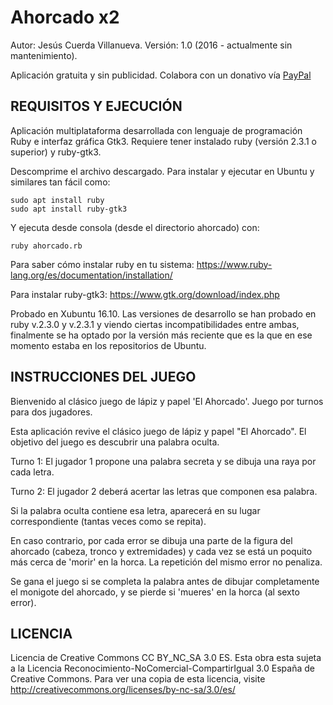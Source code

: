 # Ahorcado x2

Autor: Jesús Cuerda Villanueva. Versión: 1.0 (2016 - actualmente sin mantenimiento).

Aplicación gratuita y sin publicidad. Colabora con un donativo vía [PayPal](https://goo.gl/SukJub)

## REQUISITOS Y EJECUCIÓN

Aplicación multiplataforma desarrollada con lenguaje de programación Ruby e interfaz gráfica Gtk3.
Requiere tener instalado ruby (versión 2.3.1 o superior) y ruby-gtk3.

Descomprime el archivo descargado. Para instalar y ejecutar en Ubuntu y similares tan fácil como:

    sudo apt install ruby
    sudo apt install ruby-gtk3

Y ejecuta desde consola (desde el directorio ahorcado) con:

    ruby ahorcado.rb

Para saber cómo instalar ruby en tu sistema: https://www.ruby-lang.org/es/documentation/installation/

Para instalar ruby-gtk3: https://www.gtk.org/download/index.php

Probado en Xubuntu 16.10. Las versiones de desarrollo se han probado en ruby v.2.3.0 y v.2.3.1 y viendo ciertas incompatibilidades entre ambas, finalmente se ha optado por la versión más reciente que es la que en ese momento estaba en los repositorios de Ubuntu.

## INSTRUCCIONES DEL JUEGO

Bienvenido al clásico juego de lápiz y papel 'El Ahorcado'. Juego por turnos para dos jugadores.

Esta aplicación revive el clásico juego de lápiz y papel "El Ahorcado". El objetivo del juego es descubrir una palabra oculta.

Turno 1: El jugador 1 propone una palabra secreta y se dibuja una raya por cada letra.

Turno 2: El jugador 2 deberá acertar las letras que componen esa palabra.

Si la palabra oculta contiene esa letra, aparecerá en su lugar correspondiente (tantas veces como se repita).

En caso contrario, por cada error se dibuja una parte de la figura del ahorcado (cabeza, tronco y extremidades) y cada vez se está un poquito más cerca de 'morir' en la horca. La repetición del mismo error no penaliza. 

Se gana el juego si se completa la palabra antes de dibujar completamente el monigote del ahorcado, y se pierde si 'mueres' en la horca (al sexto error).

## LICENCIA

Licencia de Creative Commons CC BY_NC_SA 3.0 ES. Esta obra esta sujeta a la Licencia Reconocimiento-NoComercial-CompartirIgual 3.0 España de Creative Commons. Para ver una copia de esta licencia, visite http://creativecommons.org/licenses/by-nc-sa/3.0/es/
